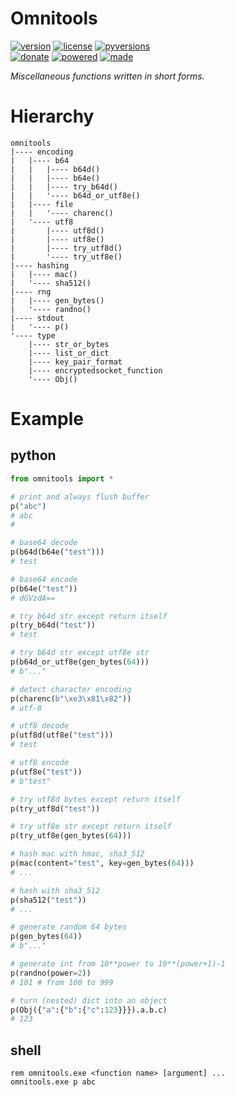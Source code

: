 # Omnitools

<badges>[![version](https://img.shields.io/pypi/v/omnitools.svg)](https://pypi.org/project/omnitools/)
[![license](https://img.shields.io/pypi/l/omnitools.svg)](https://pypi.org/project/omnitools/)
[![pyversions](https://img.shields.io/pypi/pyversions/omnitools.svg)](https://pypi.org/project/omnitools/)  
[![donate](https://img.shields.io/badge/Donate-Paypal-0070ba.svg)](https://paypal.me/foxe6)
[![powered](https://img.shields.io/badge/Powered%20by-UTF8-red.svg)](https://paypal.me/foxe6)
[![made](https://img.shields.io/badge/Made%20with-PyCharm-red.svg)](https://paypal.me/foxe6)
</badges>

<i>Miscellaneous functions written in short forms.</i>

# Hierarchy
```
omnitools
|---- encoding
|   |---- b64
|   |   |---- b64d()
|   |   |---- b64e()
|   |   |---- try_b64d()
|   |   '---- b64d_or_utf8e()
|   |---- file
|   |   '---- charenc()
|   '---- utf8
|       |---- utf8d()
|       |---- utf8e()
|       |---- try_utf8d()
|       '---- try_utf8e()
|---- hashing
|   |---- mac()
|   '---- sha512()
|---- rng
|   |---- gen_bytes()
|   '---- randno()
|---- stdout
|   '---- p()
'---- type
    |---- str_or_bytes
    |---- list_or_dict
    |---- key_pair_format
    |---- encryptedsocket_function
    '---- Obj()
```

# Example

## python
```python
from omnitools import *

# print and always flush buffer
p("abc")
# abc
# 

# base64 decode
p(b64d(b64e("test")))
# test

# base64 encode
p(b64e("test"))
# dGVzdA==

# try b64d str except return itself
p(try_b64d("test"))
# test

# try b64d str except utf8e str
p(b64d_or_utf8e(gen_bytes(64)))
# b"..."

# detect character encoding
p(charenc(b"\xe3\x81\x82"))
# utf-8

# utf8 decode
p(utf8d(utf8e("test")))
# test

# utf8 encode
p(utf8e("test"))
# b"test"

# try utf8d bytes except return itself
p(try_utf8d("test"))

# try utf8e str except return itself
p(try_utf8e(gen_bytes(64)))

# hash mac with hmac, sha3_512
p(mac(content="test", key=gen_bytes(64)))
# ...

# hash with sha3_512
p(sha512("test"))
# ...

# generate random 64 bytes
p(gen_bytes(64))
# b"..."

# generate int from 10**power to 10**(power+1)-1
p(randno(power=2))
# 101 # from 100 to 999

# turn (nested) dict into an object
p(Obj({"a":{"b":{"c":123}}}).a.b.c)
# 123
```

## shell
```shell script
rem omnitools.exe <function name> [argument] ...
omnitools.exe p abc
```